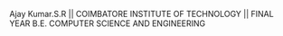Ajay Kumar.S.R ||
COIMBATORE INSTITUTE OF TECHNOLOGY ||
FINAL YEAR B.E. COMPUTER SCIENCE AND ENGINEERING